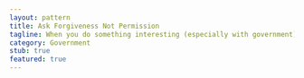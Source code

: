 ```yaml
---
layout: pattern
title: Ask Forgiveness Not Permission
tagline: When you do something interesting (especially with government), it's sometimes better to act first and get permission later.
category: Government
stub: true
featured: true
---
```

